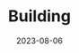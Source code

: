 ---
layout: comic
date: 2023-08-06
title: Building
categories: page
number: 21
permalink: /read/21
image: /pages/rm_021.webp
---